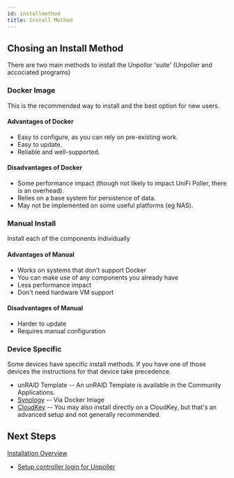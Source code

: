 ```yaml
---
id: installmethod
title: Install Method
---
```


## Chosing an Install Method

There are two main methods to install the Unpollor 'suite' (Unpoller and accociated programs)

### Docker Image
This is the recommended way to install and the best option for new users.

#### Advantages of Docker

- Easy to configure, as you can rely on pre-existing work.
- Easy to update.
- Reliable and well-supported.

#### Disadvantages of Docker

- Some performance impact (though not likely to impact UniFi Poller, there is an overhead).
- Relies on a base system for persistence of data.
- May not be implemented on some useful platforms (eg NAS).

### Manual Install
Install each of the components individually

#### Advantages of Manual

- Works on systems that don't support Docker
- You can make use of any components you already have
- Less performance impact
- Don't need hardware VM support

#### Disadvantages of Manual

- Harder to update
- Requires manual configuration

### Device Specific
Some devices have specific install methods. If you have one of those devices the instructions for that device take precedence.

- unRAID Template -- An unRAID Template is available in the Community Applications.
- [Synology](Synology) -- Via Docker Image
- [CloudKey](cloudkey) -- You may also install directly on a CloudKey, but that's an advanced setup and not generally recommended.

## Next Steps
[Installation Overview](overview)

- [Setup controller login for Unpoller](controllerlogin)
